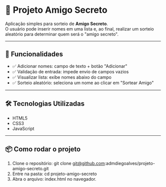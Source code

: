 # 🎁 Projeto Amigo Secreto

Aplicação simples para sorteio de **Amigo Secreto**.  
O usuário pode inserir nomes em uma lista e, ao final, realizar um sorteio aleatório para determinar quem será o "amigo secreto".

---

## 🚀 Funcionalidades
- ✅ Adicionar nomes: campo de texto + botão "Adicionar"
- ✅ Validação de entrada: impede envio de campos vazios
- ✅ Visualizar lista: exibe nomes abaixo do campo
- ✅ Sorteio aleatório: seleciona um nome ao clicar em "Sortear Amigo"

---

## 🛠️ Tecnologias Utilizadas
- HTML5
- CSS3
- JavaScript

---

## 📦 Como rodar o projeto
1. Clone o repositório:
   git clone git@github.com:admdiegoalves/projeto-amigo-secreto.git
2. Entre na pasta:
   cd projeto-amigo-secreto
3. Abra o arquivo:
   index.html no navegador.

